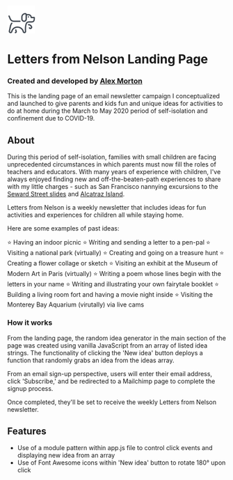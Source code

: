 ![cartoon dog](resources/images/favicon.png)

# Letters from Nelson Landing Page 

### Created and developed by [Alex Morton](https://alexlsalt.github.io/)  

This is the landing page of an email newsletter campaign I conceptualized and launched to give parents and kids fun and unique ideas 
for activities to do at home during the March to May 2020 period of self-isolation and confinement due to COVID-19.

## About

During this period of self-isolation, families with small children are facing unprecedented circumstances in which parents must now fill the 
roles of teachers and educators. With many years of experience with children, I've always enjoyed finding new and off-the-beaten-path
experiences to share with my little charges - such as San Francisco nannying excursions to the [Seward Street slides](https://www.atlasobscura.com/places/seward-street-slides)
and [Alcatraz Island](https://en.wikipedia.org/wiki/Alcatraz_Island).

Letters from Nelson is a weekly newsletter that includes ideas for fun activities and experiences for children all while staying home. 

Here are some examples of past ideas:

⭐️ Having an indoor picnic
⭐️ Writing and sending a letter to a pen-pal
⭐️ Visiting a national park (virtually)
⭐️ Creating and going on a treasure hunt
⭐️ Creating a flower collage or sketch
⭐️ Visiting an exhibit at the Museum of Modern Art in Paris (virtually)
⭐️ Writing a poem whose lines begin with the letters in your name
⭐️ Writing and illustrating your own fairytale booklet
⭐️ Building a living room fort and having a movie night inside
⭐️ Visiting the Monterey Bay Aquarium (virutally) via live cams


### How it works

From the landing page, the random idea generator in the main section of the page was created using vanilla JavaScript from an array of 
listed idea strings. The functionality of clicking the 'New idea' button deploys a function that randomly grabs an idea from the 
ideas array.

From an email sign-up perspective, users will enter their email address, click 'Subscribe,' and be redirected to a Mailchimp page to complete
the signup process.

Once completed, they'll be set to receive the weekly Letters from Nelson newsletter.

## Features

- Use of a module pattern within app.js file to control click events and displaying new idea from an array
- Use of Font Awesome icons within 'New idea' button to rotate 180° upon click
